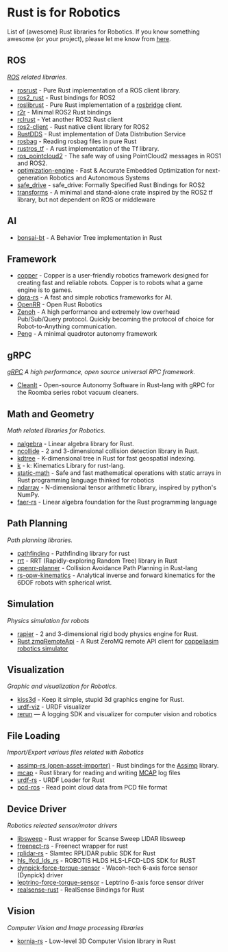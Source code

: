 # Rust is for Robotics

List of (awesome) Rust libraries for Robotics. If you know something awesome (or your project), please let me know from [here](https://github.com/robotics-rs/robotics.rs/pulls).

## ROS

*[ROS](http://www.ros.org/) related libraries.*

* [rosrust](https://github.com/adnanademovic/rosrust) - Pure Rust implementation of a ROS client library.
* [ros2_rust](https://github.com/ros2-rust/ros2_rust) -  Rust bindings for ROS2
* [roslibrust](https://github.com/Carter12s/roslibrust) - Pure Rust implementation of a [rosbridge](https://github.com/RobotWebTools/rosbridge_suite) client.
* [r2r](https://github.com/sequenceplanner/r2r) - Minimal ROS2 Rust bindings
* [rclrust](https://github.com/rclrust/rclrust) - Yet another ROS2 Rust client
* [ros2-client](https://github.com/Atostek/ros2-client) - Rust native client library for ROS2
* [RustDDS](https://github.com/jhelovuo/RustDDS) - Rust implementation of Data Distribution Service
* [rosbag](https://github.com/SkoltechRobotics/rosbag-rs) - Reading rosbag files in pure Rust
* [rustros_tf](https://github.com/arjo129/rustros_tf) - A rust implementation of the Tf library.
* [ros_pointcloud2](https://github.com/stelzo/ros_pointcloud2) - The safe way of using PointCloud2 messages in ROS1 and ROS2.
* [optimization-engine](https://alphaville.github.io/optimization-engine/) - Fast & Accurate Embedded Optimization for next-generation Robotics and Autonomous Systems
* [safe_drive](https://github.com/tier4/safe_drive) - safe_drive: Formally Specified Rust Bindings for ROS2
* [transforms](https://github.com/deniz-hofmeister/transforms) - A minimal and stand-alone crate inspired by the ROS2 tf library, but not dependent on ROS or middleware

## AI

* [bonsai-bt](https://github.com/Sollimann/bonsai) - A Behavior Tree implementation in Rust

## Framework

* [copper](https://github.com/copper-project/copper-rs) - Copper is a user-friendly robotics framework designed for creating fast and reliable robots. Copper is to robots what a game engine is to games.
* [dora-rs](https://github.com/dora-rs/dora) - A fast and simple robotics frameworks for AI.
* [OpenRR](https://github.com/openrr/openrr) - Open Rust Robotics
* [Zenoh](https://zenoh.io) - A high performance and extremely low overhead Pub/Sub/Query protocol. Quickly becoming the protocol of choice for Robot-to-Anything communication. 
* [Peng](https://github.com/makeecat/Peng) - A minimal quadrotor autonomy framework

## gRPC

*[gRPC](https://grpc.io/) A high performance, open source universal RPC framework.*

* [CleanIt](https://github.com/Sollimann/CleanIt) - Open-source Autonomy Software in Rust-lang with gRPC for the Roomba series robot vacuum cleaners.

## Math and Geometry

*Math related libraries for Robotics.*

* [nalgebra](https://github.com/sebcrozet/nalgebra) - Linear algebra library for Rust.
* [ncollide](https://github.com/sebcrozet/ncollide) - 2 and 3-dimensional collision detection library in Rust.
* [kdtree](https://github.com/mrhooray/kdtree-rs) - K-dimensional tree in Rust for fast geospatial indexing.
* [k](https://github.com/OTL/k) -  k: Kinematics Library for rust-lang.
* [static-math](https://github.com/elsuizo/static-math) - Safe and fast mathematical operations with static arrays in Rust programming language thinked for robotics
* [ndarray](https://github.com/rust-ndarray/ndarray) - N-dimensional tensor arithmetic library, inspired by python's NumPy.
* [faer-rs](https://github.com/sarah-quinones/faer-rs) - Linear algebra foundation for the Rust programming language

## Path Planning

*Path planning libraries.*

* [pathfinding](https://github.com/samueltardieu/pathfinding) - Pathfinding library for rust
* [rrt](https://github.com/openrr/rrt) - RRT (Rapidly-exploring Random Tree) library in Rust
* [openrr-planner](https://github.com/openrr/openrr) - Collision Avoidance Path Planning in Rust-lang
* [rs-opw-kinematics](https://github.com/bourumir-wyngs/rs-opw-kinematics) - Analytical inverse and forward kinematics
  for the 6DOF robots with spherical wrist.

## Simulation

*Physics simulation for robots*

* [rapier](https://github.com/dimforge/rapier) - 2 and 3-dimensional rigid body physics engine for Rust.
* [Rust zmqRemoteApi](https://github.com/samuel-cavalcanti/rust_zmqRemoteApi) - A Rust ZeroMQ remote API client for [coppeliasim robotics simulator](https://www.coppeliarobotics.com/)

## Visualization

*Graphic and visualization for Robotics.*

* [kiss3d](https://github.com/sebcrozet/kiss3d) - Keep it simple, stupid 3d graphics engine for Rust.
* [urdf-viz](https://github.com/openrr/urdf-viz) - URDF visualizer
* [rerun](https://github.com/rerun-io/rerun) — A logging SDK and visualizer for computer vision and robotics

## File Loading

*Import/Export various files related with Robotics*

* [assimp-rs (open-asset-importer)](https://github.com/Vurich/assimp-rs) - Rust bindings for the [Assimp](http://www.assimp.org/) library.
* [mcap](https://github.com/foxglove/mcap/tree/main/rust) - Rust library for reading and writing [MCAP](https://mcap.dev/) log files
* [urdf-rs](https://github.com/OTL/urdf-rs) - URDF Loader for Rust
* [pcd-ros](https://github.com/jerry73204/pcd-rs) - Read point cloud data from PCD file format

## Device Driver

*Robotics releated sensor/motor drivers*

* [libsweep](https://github.com/andygrove/libsweep-rs) - Rust wrapper for Scanse Sweep LIDAR libsweep
* [freenect-rs](https://github.com/Entscheider/freenect-rs) - Freenect wrapper for rust
* [rplidar-rs](https://github.com/cnwzhjs/rplidar.rs) - Slamtec RPLIDAR public SDK for Rust
* [hls_lfcd_lds_rs](https://github.com/gabrik/hls_lfcd_lds_rs) -  ROBOTIS HLDS HLS-LFCD-LDS SDK for RUST
* [dynpick-force-torque-sensor](https://github.com/Amelia10007/dynpick-force-torque-sensor-rs) - Wacoh-tech 6-axis force sensor (Dynpick) driver
* [leptrino-force-torque-sensor](https://github.com/Amelia10007/leptrino-force-torque-sensor-rs) - Leptrino 6-axis force sensor driver
* [realsense-rust](https://github.com/Tangram-Vision/realsense-rust) - RealSense Bindings for Rust

## Vision

*Computer Vision and Image processing libraries*

* [kornia-rs](https://github.com/kornia/kornia-rs) - Low-level 3D Computer Vision library in Rust
